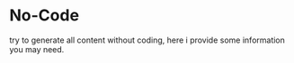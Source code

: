 # No-Code
try to generate all content without coding, here i provide some information you may need.
